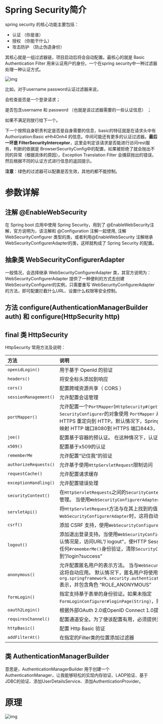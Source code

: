 # Spring Security简介

  spring security 的核心功能主要包括：

- 认证 （你是谁）
- 授权 （你能干什么）
- 攻击防护 （防止伪造身份）

其核心就是一组过滤器链，项目启动后将会自动配置。最核心的就是 Basic Authentication Filter 用来认证用户的身份，一个在spring security中一种过滤器处理一种认证方式。

![img](https://img-blog.csdnimg.cn/20190116102342618.jpg?x-oss-process=image/watermark,type_ZmFuZ3poZW5naGVpdGk,shadow_10,text_aHR0cHM6Ly9ibG9nLmNzZG4ubmV0L3FxXzIyMTcyMTMz,size_16,color_FFFFFF,t_70)

比如，对于username password认证过滤器来说， 

会检查是否是一个登录请求；

是否包含username 和 password （也就是该过滤器需要的一些认证信息） ；

如果不满足则放行给下一个。

   下一个按照自身职责判定是否是自身需要的信息，basic的特征就是在请求头中有 Authorization:Basic eHh4Onh4 的信息。中间可能还有更多的认证过滤器。**最后一环是 FilterSecurityInterceptor**，这里会判定该请求是否能进行访问rest服务，判断的依据是 BrowserSecurityConfig中的配置，如果被拒绝了就会抛出不同的异常（根据具体的原因）。Exception Translation Filter 会捕获抛出的错误，然后根据不同的认证方式进行信息的返回提示。

**注意**：绿色的过滤器可以配置是否生效，其他的都不能控制。

# 参数详解

## 注解 @EnableWebSecurity

   在 Spring boot 应用中使用 Spring Security，用到了 @EnableWebSecurity注解，官方说明为，该注解和 @Configuration 注解一起使用, 注解 WebSecurityConfigurer 类型的类，或者利用@EnableWebSecurity 注解继承 WebSecurityConfigurerAdapter的类，这样就构成了 Spring Security 的配置。

## 抽象类 WebSecurityConfigurerAdapter

   一般情况，会选择继承 WebSecurityConfigurerAdapter 类，其官方说明为：WebSecurityConfigurerAdapter 提供了一种便利的方式去创建 WebSecurityConfigurer的实例，只需要重写 WebSecurityConfigurerAdapter 的方法，即可配置拦截什么URL、设置什么权限等安全控制。

## 方法 configure(AuthenticationManagerBuilder auth) 和 configure(HttpSecurity http)

## final 类 HttpSecurity

HttpSecurity 常用方法及说明：

| 方法                  | 说明                                                         |
| :-------------------- | :----------------------------------------------------------- |
| `openidLogin()`       | 用于基于 OpenId 的验证                                       |
| `headers()`           | 将安全标头添加到响应                                         |
| `cors()`              | 配置跨域资源共享（ CORS ）                                   |
| `sessionManagement()` | 允许配置会话管理                                             |
| `portMapper()`        | 允许配置一个`PortMapper`(`HttpSecurity#(getSharedObject(class))`)，其他提供`SecurityConfigurer`的对象使用 `PortMapper` 从 HTTP 重定向到 HTTPS 或者从 HTTPS 重定向到 HTTP。默认情况下，Spring Security使用一个`PortMapperImpl`映射 HTTP 端口8080到 HTTPS 端口8443，HTTP 端口80到 HTTPS 端口443 |
| `jee()`               | 配置基于容器的预认证。 在这种情况下，认证由Servlet容器管理   |
| `x509()`              | 配置基于x509的认证                                           |
| `rememberMe`          | 允许配置“记住我”的验证                                       |
| `authorizeRequests()` | 允许基于使用`HttpServletRequest`限制访问                     |
| `requestCache()`      | 允许配置请求缓存                                             |
| `exceptionHandling()` | 允许配置错误处理                                             |
| `securityContext()`   | 在`HttpServletRequests`之间的`SecurityContextHolder`上设置`SecurityContext`的管理。 当使用`WebSecurityConfigurerAdapter`时，这将自动应用 |
| `servletApi()`        | 将`HttpServletRequest`方法与在其上找到的值集成到`SecurityContext`中。 当使用`WebSecurityConfigurerAdapter`时，这将自动应用 |
| `csrf()`              | 添加 CSRF 支持，使用`WebSecurityConfigurerAdapter`时，默认启用 |
| `logout()`            | 添加退出登录支持。当使用`WebSecurityConfigurerAdapter`时，这将自动应用。默认情况是，访问URL”/ logout”，使HTTP Session无效来清除用户，清除已配置的任何`#rememberMe()`身份验证，清除`SecurityContextHolder`，然后重定向到”/login?success” |
| `anonymous()`         | 允许配置匿名用户的表示方法。 当与`WebSecurityConfigurerAdapter`结合使用时，这将自动应用。 默认情况下，匿名用户将使用`org.springframework.security.authentication.AnonymousAuthenticationToken`表示，并包含角色 “ROLE_ANONYMOUS” |
| `formLogin()`         | 指定支持基于表单的身份验证。如果未指定`FormLoginConfigurer#loginPage(String)`，则将生成默认登录页面 |
| `oauth2Login()`       | 根据外部OAuth 2.0或OpenID Connect 1.0提供程序配置身份验证    |
| `requiresChannel()`   | 配置通道安全。为了使该配置有用，必须提供至少一个到所需信道的映射 |
| `httpBasic()`         | 配置 Http Basic 验证                                         |
| `addFilterAt()`       | 在指定的Filter类的位置添加过滤器                             |

## 类 AuthenticationManagerBuilder

 意思是，AuthenticationManagerBuilder 用于创建一个 AuthenticationManager，让我能够轻松的实现内存验证、LADP验证、基于JDBC的验证、添加UserDetailsService、添加AuthenticationProvider。

# 原理

![img](https://img-blog.csdnimg.cn/20190813175708861.jpg?x-oss-process=image/watermark,type_ZmFuZ3poZW5naGVpdGk,shadow_10,text_aHR0cHM6Ly9ibG9nLmNzZG4ubmV0L3FxXzIyMTcyMTMz,size_16,color_FFFFFF,t_70)